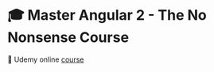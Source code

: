 # :mortar_board: Master Angular 2 - The No Nonsense Course

:link: Udemy online [course](https://www.udemy.com/course/angular-2-tutorial/)
